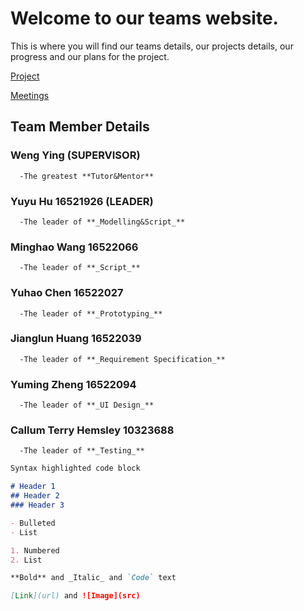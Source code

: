 ---
---

# Welcome to our teams website.

This is where you will find our teams details, our projects details, our progress and our plans for the project.



[Project](https://callumhemsley.github.io/GRP-08/project)    


[Meetings](https://callumhemsley.github.io/GRP-08/meetings)



## Team Member Details



### Weng Ying (SUPERVISOR)
	  -The greatest **Tutor&Mentor**
	
### Yuyu Hu 16521926 (LEADER) 
	  -The leader of **_Modelling&Script_**


### Minghao Wang 16522066 
	  -The leader of **_Script_**

### Yuhao Chen 16522027
	  -The leader of **_Prototyping_**

### Jianglun Huang 16522039
	  -The leader of **_Requirement Specification_**


### Yuming Zheng 16522094
	  -The leader of **_UI Design_**



### Callum Terry Hemsley 10323688
	  -The leader of **_Testing_**

```markdown
Syntax highlighted code block

# Header 1
## Header 2
### Header 3

- Bulleted
- List

1. Numbered
2. List

**Bold** and _Italic_ and `Code` text

[Link](url) and ![Image](src)
```


